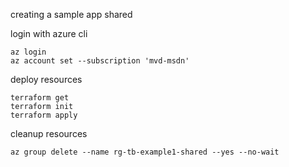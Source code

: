 creating a sample app shared 

login with azure cli
```
az login
az account set --subscription 'mvd-msdn'
```

deploy resources
```
terraform get
terraform init
terraform apply
```

cleanup resources
```
az group delete --name rg-tb-example1-shared --yes --no-wait
```

